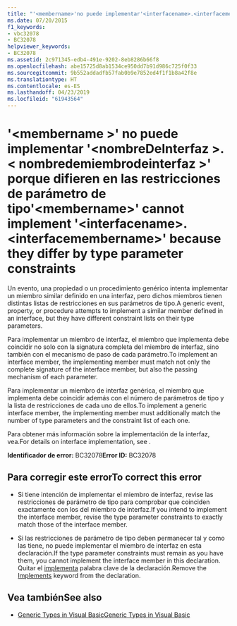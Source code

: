 ```yaml
---
title: "'<membername>'no puede implementar'<interfacename>.<interfacemembername>' porque difieren en las restricciones de parámetro de tipo"
ms.date: 07/20/2015
f1_keywords:
- vbc32078
- BC32078
helpviewer_keywords:
- BC32078
ms.assetid: 2c971345-edb4-491e-9202-8eb8286b66f8
ms.openlocfilehash: abe15725d8ab1534ce950dd7b91d986c725f0f33
ms.sourcegitcommit: 9b552addadfb57fab0b9e7852ed4f1f1b8a42f8e
ms.translationtype: HT
ms.contentlocale: es-ES
ms.lasthandoff: 04/23/2019
ms.locfileid: "61943564"
---
```

# <a name="membername-cannot-implement-interfacenameinterfacemembername-because-they-differ-by-type-parameter-constraints"></a><span data-ttu-id="4045d-102">'\<membername >' no puede implementar '\<nombreDeInterfaz >.\< nombredemiembrodeinterfaz >' porque difieren en las restricciones de parámetro de tipo</span><span class="sxs-lookup"><span data-stu-id="4045d-102">'\<membername>' cannot implement '\<interfacename>.\<interfacemembername>' because they differ by type parameter constraints</span></span>
<span data-ttu-id="4045d-103">Un evento, una propiedad o un procedimiento genérico intenta implementar un miembro similar definido en una interfaz, pero dichos miembros tienen distintas listas de restricciones en sus parámetros de tipo.</span><span class="sxs-lookup"><span data-stu-id="4045d-103">A generic event, property, or procedure attempts to implement a similar member defined in an interface, but they have different constraint lists on their type parameters.</span></span>  
  
 <span data-ttu-id="4045d-104">Para implementar un miembro de interfaz, el miembro que implementa debe coincidir no solo con la signatura completa del miembro de interfaz, sino también con el mecanismo de paso de cada parámetro.</span><span class="sxs-lookup"><span data-stu-id="4045d-104">To implement an interface member, the implementing member must match not only the complete signature of the interface member, but also the passing mechanism of each parameter.</span></span>  
  
 <span data-ttu-id="4045d-105">Para implementar un miembro de interfaz genérica, el miembro que implementa debe coincidir además con el número de parámetros de tipo y la lista de restricciones de cada uno de ellos.</span><span class="sxs-lookup"><span data-stu-id="4045d-105">To implement a generic interface member, the implementing member must additionally match the number of type parameters and the constraint list of each one.</span></span>  
  
 <span data-ttu-id="4045d-106">Para obtener más información sobre la implementación de la interfaz, vea.</span><span class="sxs-lookup"><span data-stu-id="4045d-106">For details on interface implementation, see .</span></span>  
  
 <span data-ttu-id="4045d-107">**Identificador de error:** BC32078</span><span class="sxs-lookup"><span data-stu-id="4045d-107">**Error ID:** BC32078</span></span>  
  
## <a name="to-correct-this-error"></a><span data-ttu-id="4045d-108">Para corregir este error</span><span class="sxs-lookup"><span data-stu-id="4045d-108">To correct this error</span></span>  
  
- <span data-ttu-id="4045d-109">Si tiene intención de implementar el miembro de interfaz, revise las restricciones de parámetro de tipo para comprobar que coinciden exactamente con los del miembro de interfaz.</span><span class="sxs-lookup"><span data-stu-id="4045d-109">If you intend to implement the interface member, revise the type parameter constraints to exactly match those of the interface member.</span></span>  
  
- <span data-ttu-id="4045d-110">Si las restricciones de parámetro de tipo deben permanecer tal y como las tiene, no puede implementar el miembro de interfaz en esta declaración.</span><span class="sxs-lookup"><span data-stu-id="4045d-110">If the type parameter constraints must remain as you have them, you cannot implement the interface member in this declaration.</span></span> <span data-ttu-id="4045d-111">Quitar el [implementa](../../visual-basic/language-reference/statements/implements-clause.md) palabra clave de la declaración.</span><span class="sxs-lookup"><span data-stu-id="4045d-111">Remove the [Implements](../../visual-basic/language-reference/statements/implements-clause.md) keyword from the declaration.</span></span>  
  
## <a name="see-also"></a><span data-ttu-id="4045d-112">Vea también</span><span class="sxs-lookup"><span data-stu-id="4045d-112">See also</span></span>

- [<span data-ttu-id="4045d-113">Generic Types in Visual Basic</span><span class="sxs-lookup"><span data-stu-id="4045d-113">Generic Types in Visual Basic</span></span>](../../visual-basic/programming-guide/language-features/data-types/generic-types.md)
